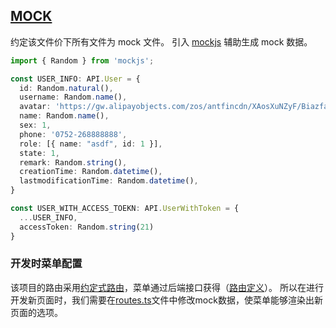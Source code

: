 ## [MOCK](https://umijs.org/zh-CN/docs/mock)
约定该文件价下所有文件为 mock 文件。
引入 [mockjs](http://mockjs.com/) 辅助生成 mock 数据。

```TypeScript
import { Random } from 'mockjs';

const USER_INFO: API.User = {
  id: Random.natural(),
  username: Random.name(),
  avatar: 'https://gw.alipayobjects.com/zos/antfincdn/XAosXuNZyF/BiazfanxmamNRoxxVxka.png',
  name: Random.name(),
  sex: 1,
  phone: '0752-268888888',
  role: [{ name: "asdf", id: 1 }],
  state: 1,
  remark: Random.string(),
  creationTime: Random.datetime(),
  lastmodificationTime: Random.datetime(),
}

const USER_WITH_ACCESS_TOEKN: API.UserWithToken = {
  ...USER_INFO,
  accessToken: Random.string(21)
}
```

### 开发时菜单配置
该项目的路由采用[约定式路由](../README.md "约定式路由")，菜单通过后端接口获得（[路由定义](../src/services/API/typings.d.ts)）。
所以在进行开发新页面时，我们需要在[routes.ts](./routes.ts)文件中修改mock数据，使菜单能够渲染出新页面的选项。